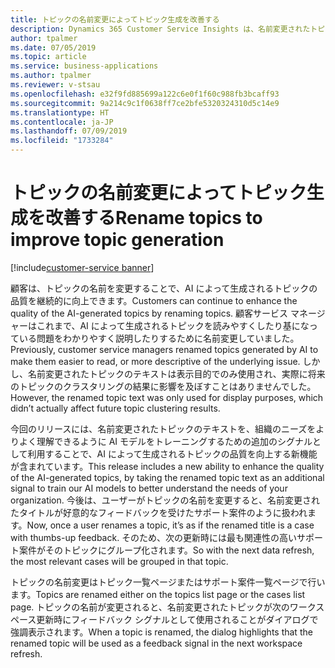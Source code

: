 ```yaml
---
title: トピックの名前変更によってトピック生成を改善する
description: Dynamics 365 Customer Service Insights は、名前変更されたトピックからのシグナルを使用してトピック生成を改善します。
author: tpalmer
ms.date: 07/05/2019
ms.topic: article
ms.service: business-applications
ms.author: tpalmer
ms.reviewer: v-stsau
ms.openlocfilehash: e32f9fd885699a122c6e0f1f60c988fb3bcaff93
ms.sourcegitcommit: 9a214c9c1f0638ff7ce2bfe5320324310d5c14e9
ms.translationtype: HT
ms.contentlocale: ja-JP
ms.lasthandoff: 07/09/2019
ms.locfileid: "1733284"
---
```

# <a name="rename-topics-to-improve-topic-generation"></a><span data-ttu-id="08aa3-103">トピックの名前変更によってトピック生成を改善する</span><span class="sxs-lookup"><span data-stu-id="08aa3-103">Rename topics to improve topic generation</span></span>

[!include[customer-service banner](../../../includes/dynamics365-ai-customer-service.md)]

<span data-ttu-id="08aa3-104">顧客は、トピックの名前を変更することで、AI によって生成されるトピックの品質を継続的に向上できます。</span><span class="sxs-lookup"><span data-stu-id="08aa3-104">Customers can continue to enhance the quality of the AI-generated topics by renaming topics.</span></span> <span data-ttu-id="08aa3-105">顧客サービス マネージャーはこれまで、AI によって生成されるトピックを読みやすくしたり基になっている問題をわかりやすく説明したりするために名前変更していました。</span><span class="sxs-lookup"><span data-stu-id="08aa3-105">Previously, customer service managers renamed topics generated by AI to make them easier to read, or more descriptive of the underlying issue.</span></span> <span data-ttu-id="08aa3-106">しかし、名前変更されたトピックのテキストは表示目的でのみ使用され、実際に将来のトピックのクラスタリングの結果に影響を及ぼすことはありませんでした。</span><span class="sxs-lookup"><span data-stu-id="08aa3-106">However, the renamed topic text was only used for display purposes, which didn’t actually affect future topic clustering results.</span></span>

<span data-ttu-id="08aa3-107">今回のリリースには、名前変更されたトピックのテキストを、組織のニーズをよりよく理解できるように AI モデルをトレーニングするための追加のシグナルとして利用することで、AI によって生成されるトピックの品質を向上する新機能が含まれています。</span><span class="sxs-lookup"><span data-stu-id="08aa3-107">This release includes a new ability to enhance the quality of the AI-generated topics, by taking the renamed topic text as an additional signal to train our AI models to better understand the needs of your organization.</span></span> <span data-ttu-id="08aa3-108">今後は、ユーザーがトピックの名前を変更すると、名前変更されたタイトルが好意的なフィードバックを受けたサポート案件のように扱われます。</span><span class="sxs-lookup"><span data-stu-id="08aa3-108">Now, once a user renames a topic, it’s as if the renamed title is a case with thumbs-up feedback.</span></span> <span data-ttu-id="08aa3-109">そのため、次の更新時には最も関連性の高いサポート案件がそのトピックにグループ化されます。</span><span class="sxs-lookup"><span data-stu-id="08aa3-109">So with the next data refresh, the most relevant cases will be grouped in that topic.</span></span> 

<span data-ttu-id="08aa3-110">トピックの名前変更はトピック一覧ページまたはサポート案件一覧ページで行います。</span><span class="sxs-lookup"><span data-stu-id="08aa3-110">Topics are renamed either on the topics list page or the cases list page.</span></span> <span data-ttu-id="08aa3-111">トピックの名前が変更されると、名前変更されたトピックが次のワークスペース更新時にフィードバック シグナルとして使用されることがダイアログで強調表示されます。</span><span class="sxs-lookup"><span data-stu-id="08aa3-111">When a topic is renamed, the dialog highlights that the renamed topic will be used as a feedback signal in the next workspace refresh.</span></span>

